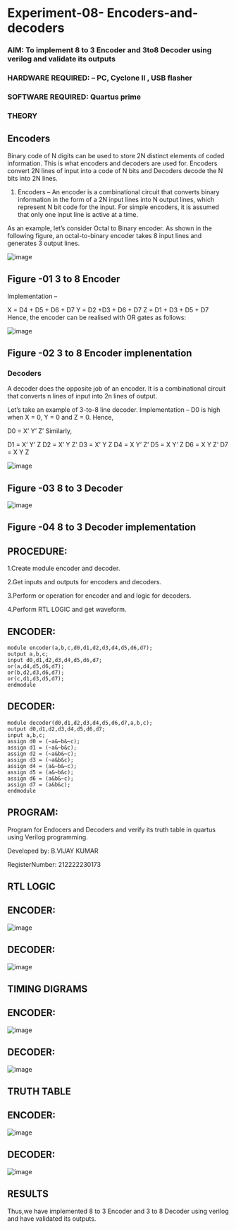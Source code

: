 # Experiment-08- Encoders-and-decoders 
### AIM: To implement 8 to 3 Encoder and  3to8 Decoder using verilog and validate its outputs
### HARDWARE REQUIRED:  – PC, Cyclone II , USB flasher
### SOFTWARE REQUIRED:   Quartus prime
### THEORY 

## Encoders
Binary code of N digits can be used to store 2N distinct elements of coded information. This is what encoders and decoders are used for. Encoders convert 2N lines of input into a code of N bits and Decoders decode the N bits into 2N lines.

1. Encoders –
An encoder is a combinational circuit that converts binary information in the form of a 2N input lines into N output lines, which represent N bit code for the input. For simple encoders, it is assumed that only one input line is active at a time.

As an example, let’s consider Octal to Binary encoder. As shown in the following figure, an octal-to-binary encoder takes 8 input lines and generates 3 output lines.

![image](https://user-images.githubusercontent.com/36288975/171543588-bc0746df-a173-4b35-989e-5fb7d385fe8a.png)
## Figure -01 3 to 8 Encoder 


Implementation –

X = D4 + D5 + D6 + D7
Y = D2 +D3 + D6 + D7
Z = D1 + D3 + D5 + D7 
Hence, the encoder can be realised with OR gates as follows:


![image](https://user-images.githubusercontent.com/36288975/171543740-68403b82-aa93-4c98-9343-f32b14885a2e.png)
## Figure -02 3 to 8 Encoder implenentation 

 ### Decoders 
A decoder does the opposite job of an encoder. It is a combinational circuit that converts n lines of input into 2n lines of output.

Let’s take an example of 3-to-8 line decoder.
Implementation –
D0 is high when X = 0, Y = 0 and Z = 0. Hence,

D0 = X’ Y’ Z’ 
Similarly,

D1 = X’ Y’ Z
D2 = X’ Y Z’
D3 = X’ Y Z
D4 = X Y’ Z’
D5 = X Y’ Z
D6 = X Y Z’
D7 = X Y Z 


![image](https://user-images.githubusercontent.com/36288975/171543978-ee2d0671-2846-40a1-8705-507fd6287a49.png)
## Figure -03 8 to 3 Decoder 



![image](https://user-images.githubusercontent.com/36288975/171543866-5a6eace6-8683-49d7-9c4f-a7cb30ec3035.png)
## Figure -04 8 to 3 Decoder implementation 

## PROCEDURE:

1.Create module encoder and decoder.

2.Get inputs and outputs for encoders and decoders.

3.Perform or operation for encoder and and logic for decoders.

4.Perform RTL LOGIC and get waveform.

## ENCODER:
```
module encoder(a,b,c,d0,d1,d2,d3,d4,d5,d6,d7);
output a,b,c;
input d0,d1,d2,d3,d4,d5,d6,d7;
or(a,d4,d5,d6,d7);
or(b,d2,d3,d6,d7);
or(c,d1,d3,d5,d7);
endmodule
```
## DECODER:
```
module decoder(d0,d1,d2,d3,d4,d5,d6,d7,a,b,c);
output d0,d1,d2,d3,d4,d5,d6,d7;
input a,b,c;
assign d0 = (~a&~b&~c);
assign d1 = (~a&~b&c);
assign d2 = (~a&b&~c);
assign d3 = (~a&b&c);
assign d4 = (a&~b&~c);
assign d5 = (a&~b&c);
assign d6 = (a&b&~c);
assign d7 = (a&b&c);
endmodule
```

## PROGRAM: 

Program for Endocers and Decoders  and verify its truth table in quartus using Verilog programming.



Developed by: B.VIJAY KUMAR



RegisterNumber: 212222230173

## RTL LOGIC  
## ENCODER:
![image](https://github.com/VIJAYKUMAR22007124/Experiment-08-Encoders-and-decoders-/assets/119657657/b358a198-091f-4269-98ae-2d5ace96a2b0)

## DECODER:
![image](https://github.com/VIJAYKUMAR22007124/Experiment-08-Encoders-and-decoders-/assets/119657657/60787dcf-885c-431d-9b02-f3f22408ca8d)

## TIMING DIGRAMS  
## ENCODER:
![image](https://github.com/VIJAYKUMAR22007124/Experiment-08-Encoders-and-decoders-/assets/119657657/ff9f61ab-e2eb-49f1-972f-fa562b9e36fa)

## DECODER:
![image](https://github.com/VIJAYKUMAR22007124/Experiment-08-Encoders-and-decoders-/assets/119657657/5bc83589-0840-4eb3-85de-f3f48cdf6552)


## TRUTH TABLE 
## ENCODER:
![image](https://github.com/VIJAYKUMAR22007124/Experiment-08-Encoders-and-decoders-/assets/119657657/077dc62d-742b-416f-9409-587af96f48e1)

## DECODER:
![image](https://github.com/VIJAYKUMAR22007124/Experiment-08-Encoders-and-decoders-/assets/119657657/642d3a72-44d1-4bbd-acb1-bf57a7012405)


## RESULTS 
Thus,we have implemented 8 to 3 Encoder and 3 to 8 Decoder using verilog and have validated its outputs.

